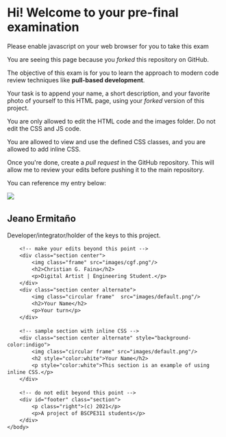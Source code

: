 <html>
    <head>
        <title>Softare Design Pre-final Exam</title>
        <script text='text/javascript' src='script.js'></script>
        <link rel="stylesheet" href="style.css"/>
    </head>
    <body>
        <div class="section">
            <h1 id="h1">Hi! Welcome to your pre-final examination</h1>
            <noscript><p class="warning">Please enable javascript on your web browser for you to take this exam</p></noscript>
            <p>You are seeing this page because you <em>forked</em> this repository on GitHub.</p>
            <p>The objective of this exam is for you to learn the approach to modern code review techniques like <strong>pull-based development</strong>.</p>
            <p>Your task is to append your name, a short description, and your favorite photo of yourself to this HTML page, using your <em>forked</em> version of this project.</p>
            <p>You are only allowed to edit the HTML code and the images folder. Do not edit the CSS and JS code.</p>
            <p>You are allowed to view and use the defined CSS classes, and you are allowed to add inline CSS.</p>
            <p>Once you're done, create a <em>pull request</em> in the GitHub repository. This will allow me to review your edits before pushing it to the main repository.</p>
            <p>You can reference my entry below:</p>
        </div>
        <div class="section center alternate">
            <img class="frame" src="images/jeano.jpg"/>
            <h2>Jeano Ermitaño</h2>
            <p>Developer/integrator/holder of the keys to this project.</p>
        </div>

        <!-- make your edits beyond this point -->
        <div class="section center">
            <img class="frame" src="images/cgf.png"/>
            <h2>Christian G. Faina</h2>
            <p>Digital Artist | Engineering Student.</p>
        </div>
        <div class="section center alternate">
            <img class="circular frame"  src="images/default.png"/>
            <h2>Your Name</h2>
            <p>Your turn</p>
        </div>

        <!-- sample section with inline CSS -->
        <div class="section center alternate" style="background-color:indigo">
            <img class="circular frame" src="images/default.png"/>
            <h2 style="color:white">Your Name</h2>
            <p style="color:white">This section is an example of using inline CSS.</p>
        </div>

        <!-- do not edit beyond this point -->
        <div id="footer" class="section">
            <p class="right">(c) 2021</p>
            <p>A project of BSCPE311 students</p>
        </div>
    </body>
</html>
